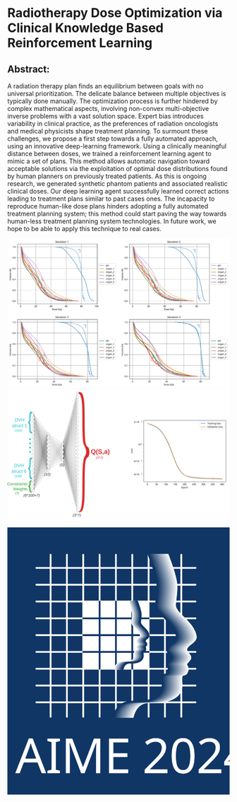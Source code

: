 # Radiotherapy Dose Optimization via Clinical Knowledge Based Reinforcement Learning

## Abstract:
A radiation therapy plan finds an equilibrium between goals with no universal prioritization.
The delicate balance between multiple objectives is typically done manually.
The optimization process is further hindered by complex mathematical aspects, involving non-convex multi-objective inverse problems with a vast solution space.
Expert bias introduces variability in clinical practice, as the preferences of radiation oncologists and medical physicists shape treatment planning.
To surmount these challenges, we propose a first step towards a fully automated approach, using an innovative deep-learning framework.
Using a clinically meaningful distance between doses, we trained a reinforcement learning agent to mimic a set of plans.
This method allows automatic navigation toward acceptable solutions via the exploitation of optimal dose distributions found by
human planners on previously treated patients.
As this is ongoing research, we generated synthetic phantom patients and associated realistic clinical doses.
Our deep learning agent successfully learned correct actions leading to treatment plans similar to past cases ones.
The incapacity to reproduce human-like dose plans hinders adopting a fully automated treatment planning system; this method could start paving the way towards human-less treatment planning system technologies.
In future work, we hope to be able to apply this technique to real cases.

![main image](fig4.svg)
![training image](fig2.svg)

![AIME logo](AIME-logo-final.svg)
